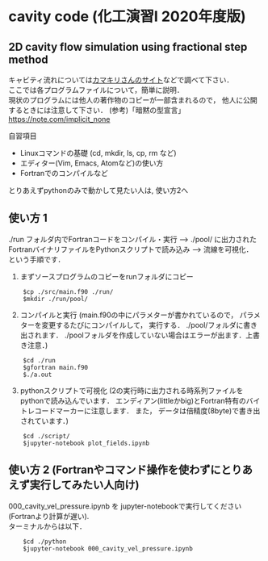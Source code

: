 # cavity code (化工演習I 2020年度版)
## 2D cavity flow simulation using fractional step method 

キャビティ流れについては[カマキリさんのサイト](https://takun-physics.net/10217/)などで調べて下さい．  
ここでは各プログラムファイルについて，簡単に説明．  
現状のプログラムには他人の著作物のコピーが一部含まれるので， 他人に公開するときには注意して下さい． 
 (参考)「暗黙の型宣言」 https://note.com/implicit_none

自習項目  
- Linuxコマンドの基礎 (cd, mkdir, ls, cp, rm など)
- エディター(Vim, Emacs, Atomなど)の使い方 
- Fortranでのコンパイルなど 

とりあえずpythonのみで動かして見たい人は, 使い方2へ　　


## 使い方 1  
./run フォルダ内でFortranコードをコンパイル・実行  --> ./pool/ に出力されたFortranバイナリファイルをPythonスクリプトで読み込み  --> 流線を可視化．   
という手順です．

1. まずソースプログラムのコピーをrunフォルダにコピー
```    
    $cp ./src/main.f90 ./run/
    $mkdir ./run/pool/ 
```
2. コンパイルと実行 (main.f90の中にパラメターが書かれているので， パラメターを変更するたびにコンパイルして， 実行する． ./pool/フォルダに書き出されます． ./poolフォルダを作成していない場合はエラーが出ます．上書き注意．)
```
    $cd ./run
    $gfortran main.f90
    $./a.out
```
3. pythonスクリプトで可視化 (2の実行時に出力される時系列ファイルをpythonで読み込んでいます． エンディアン(littleかbig)とFortran特有のバイトレコードマーカーに注意します． また， データは倍精度(8byte)で書き出されています．)
```
    $cd ./script/
    $jupyter-notebook plot_fields.ipynb
```
## 使い方 2 (Fortranやコマンド操作を使わずにとりあえず実行してみたい人向け) 
000_cavity_vel_pressure.ipynb を jupyter-notebookで実行してください(Fortranより計算が遅い).    
ターミナルからは以下．
```
    $cd ./python
    $jupyter-notebook 000_cavity_vel_pressure.ipynb
```
